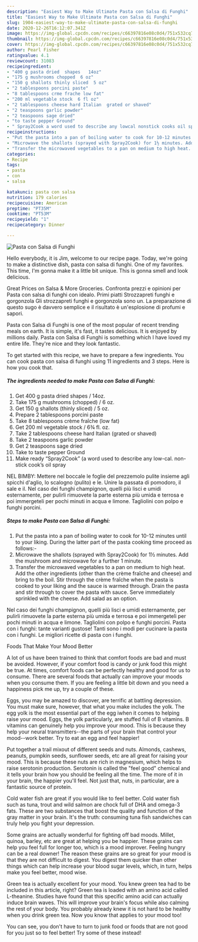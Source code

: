 ```yaml
---
description: "Easiest Way to Make Ultimate Pasta con Salsa di Funghi"
title: "Easiest Way to Make Ultimate Pasta con Salsa di Funghi"
slug: 1904-easiest-way-to-make-ultimate-pasta-con-salsa-di-funghi
date: 2020-12-26T16:12:07.341Z
image: https://img-global.cpcdn.com/recipes/c66397816e08c0d4/751x532cq70/pasta-con-salsa-di-funghi-recipe-main-photo.jpg
thumbnail: https://img-global.cpcdn.com/recipes/c66397816e08c0d4/751x532cq70/pasta-con-salsa-di-funghi-recipe-main-photo.jpg
cover: https://img-global.cpcdn.com/recipes/c66397816e08c0d4/751x532cq70/pasta-con-salsa-di-funghi-recipe-main-photo.jpg
author: Pearl Fisher
ratingvalue: 4.1
reviewcount: 31083
recipeingredient:
- "400 g pasta dried  shapes   14oz"
- "175 g mushrooms chopped  6 oz"
- "150 g shallots thinly sliced  5 oz"
- "2 tablespoons porcini paste"
- "8 tablespoons crme frache low fat"
- "200 ml vegetable stock  6 fl oz"
- "2 tablespoons cheese hard Italian  grated or shaved"
- "2 teaspoons garlic powder"
- "2 teaspoons sage dried"
- "to taste pepper Ground"
- " Spray2Cook a word used to describe any lowcal nonstick cooks oil spray"
recipeinstructions:
- "Put the pasta into a pan of boiling water to cook for 10-12 minutes until to your liking. During the latter part of the pasta cooking time proceed as follows:-"
- "Microwave the shallots (sprayed with Spray2Cook) for 1½ minutes. Add the mushroom and microwave for a further 1 minute."
- "Transfer the microwaved vegetables to a pan on medium to high heat. Add the other ingredients (other than the crème fraîche and cheese) and bring to the boil. Stir through the crème fraîche when the pasta is cooked to your liking and the sauce is warmed through. Drain the pasta and stir through to cover the pasta with sauce. Serve immediately sprinkled with the cheese. Add salad as an option."
categories:
- Recipe
tags:
- pasta
- con
- salsa

katakunci: pasta con salsa 
nutrition: 179 calories
recipecuisine: American
preptime: "PT35M"
cooktime: "PT53M"
recipeyield: "1"
recipecategory: Dinner

---
```



![Pasta con Salsa di Funghi](https://img-global.cpcdn.com/recipes/c66397816e08c0d4/751x532cq70/pasta-con-salsa-di-funghi-recipe-main-photo.jpg)

Hello everybody, it is Jim, welcome to our recipe page. Today, we're going to make a distinctive dish, pasta con salsa di funghi. One of my favorites. This time, I'm gonna make it a little bit unique. This is gonna smell and look delicious.

Great Prices on Salsa &amp; More Groceries. Confronta prezzi e opinioni per Pasta con salsa di funghi con idealo. Primi piatti Strozzapreti funghi e gorgonzola Gli strozzapreti funghi e gorgonzola sono un. La preparazione di questo sugo è davvero semplice e il risultato è un&#39;esplosione di profumi e sapori.

Pasta con Salsa di Funghi is one of the most popular of recent trending meals on earth. It is simple, it's fast, it tastes delicious. It is enjoyed by millions daily. Pasta con Salsa di Funghi is something which I have loved my entire life. They're nice and they look fantastic.


To get started with this recipe, we have to prepare a few ingredients. You can cook pasta con salsa di funghi using 11 ingredients and 3 steps. Here is how you cook that.

<!--inarticleads1-->

##### The ingredients needed to make Pasta con Salsa di Funghi:

1. Get 400 g pasta dried  shapes  / 14oz.
1. Take 175 g mushrooms (chopped) / 6 oz.
1. Get 150 g shallots (thinly sliced) / 5 oz.
1. Prepare 2 tablespoons porcini paste
1. Take 8 tablespoons crème fraîche (low fat)
1. Get 200 ml vegetable stock / 6¾ fl. oz.
1. Take 2 tablespoons cheese hard Italian  (grated or shaved)
1. Take 2 teaspoons garlic powder
1. Get 2 teaspoons sage dried
1. Take to taste pepper Ground
1. Make ready  “Spray2Cook” (a word used to describe any low-cal. non-stick cook’s oil spray


NEL BIMBY: Mettere nel boccale le foglie del prezzemolo pulite insieme agli spicchi d&#39;aglio, lo scalogno (pulito) e le. Unire la passata di pomodoro, il sale e il. Nel caso dei funghi champignon, quelli più lisci e umidi esternamente, per pulirli rimuovete la parte esterna più umida e terrosa e poi immergeteli per pochi minuti in acqua e limone. Tagliolini con polpo e funghi porcini. 

<!--inarticleads2-->

##### Steps to make Pasta con Salsa di Funghi:

1. Put the pasta into a pan of boiling water to cook for 10-12 minutes until to your liking. During the latter part of the pasta cooking time proceed as follows:-
1. Microwave the shallots (sprayed with Spray2Cook) for 1½ minutes. Add the mushroom and microwave for a further 1 minute.
1. Transfer the microwaved vegetables to a pan on medium to high heat. Add the other ingredients (other than the crème fraîche and cheese) and bring to the boil. Stir through the crème fraîche when the pasta is cooked to your liking and the sauce is warmed through. Drain the pasta and stir through to cover the pasta with sauce. Serve immediately sprinkled with the cheese. Add salad as an option.


Nel caso dei funghi champignon, quelli più lisci e umidi esternamente, per pulirli rimuovete la parte esterna più umida e terrosa e poi immergeteli per pochi minuti in acqua e limone. Tagliolini con polpo e funghi porcini. Pasta con i funghi: tante varianti gustose! Tanti sono i modi per cucinare la pasta con i funghi. Le migliori ricette di pasta con i funghi. 

Foods That Make Your Mood Better


A lot of us have been trained to think that comfort foods are bad and must be avoided. However, if your comfort food is candy or junk food this might be true. At times, comfort foods can be perfectly healthy and good for us to consume. There are several foods that actually can improve your moods when you consume them. If you are feeling a little bit down and you need a happiness pick me up, try a couple of these.

Eggs, you may be amazed to discover, are terrific at battling depression. You must make sure, however, that what you make includes the yolk. The egg yolk is the most essential part of the egg iwhen it comes to helping raise your mood. Eggs, the yolk particularly, are stuffed full of B vitamins. B vitamins can genuinely help you improve your mood. This is because they help your neural transmitters--the parts of your brain that control your mood--work better. Try to eat an egg and feel happier!

Put together a trail mixout of different seeds and nuts. Almonds, cashews, peanuts, pumpkin seeds, sunflower seeds, etc are all great for raising your mood. This is because these nuts are rich in magnesium, which helps to raise serotonin production. Serotonin is called the "feel good" chemical and it tells your brain how you should be feeling all the time. The more of it in your brain, the happier you'll feel. Not just that, nuts, in particular, are a fantastic source of protein.

Cold water fish are great if you would like to feel better. Cold water fish such as tuna, trout and wild salmon are chock full of DHA and omega-3 fats. These are two substances that boost the quality and function of the gray matter in your brain. It's the truth: consuming tuna fish sandwiches can truly help you fight your depression. 

Some grains are actually wonderful for fighting off bad moods. Millet, quinoa, barley, etc are great at helping you be happier. These grains can help you feel full for longer too, which is a mood improver. Feeling hungry can be a real downer! The reason these grains are so great for your mood is that they are not difficult to digest. You digest them quicker than other things which can help increase your blood sugar levels, which, in turn, helps make you feel better, mood wise.

Green tea is actually excellent for your mood. You knew green tea had to be included in this article, right? Green tea is loaded with an amino acid called L-theanine. Studies have found that this specific amino acid can actually induce brain waves. This will improve your brain's focus while also calming the rest of your body. You probably already knew it is not hard to be healthy when you drink green tea. Now you know that applies to your mood too!

You can see, you don't have to turn to junk food or foods that are not good for you just so to feel better! Try some of these instead!

